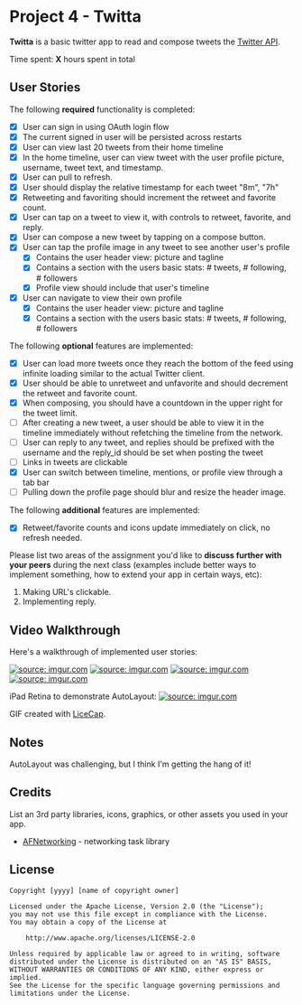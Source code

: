 # Project 4 - Twitta

**Twitta** is a basic twitter app to read and compose tweets the [Twitter API](https://apps.twitter.com/).

Time spent: **X** hours spent in total

## User Stories

The following **required** functionality is completed:

- [x] User can sign in using OAuth login flow
- [x] The current signed in user will be persisted across restarts
- [x] User can view last 20 tweets from their home timeline
- [x] In the home timeline, user can view tweet with the user profile picture, username, tweet text, and timestamp.
- [x] User can pull to refresh.
- [x] User should display the relative timestamp for each tweet "8m", "7h"
- [x] Retweeting and favoriting should increment the retweet and favorite count.
- [x] User can tap on a tweet to view it, with controls to retweet, favorite, and reply.
- [x] User can compose a new tweet by tapping on a compose button.
- [x] User can tap the profile image in any tweet to see another user's profile
   - [x] Contains the user header view: picture and tagline
   - [x] Contains a section with the users basic stats: # tweets, # following, # followers
   - [x] Profile view should include that user's timeline
- [x] User can navigate to view their own profile
   - [x] Contains the user header view: picture and tagline
   - [x] Contains a section with the users basic stats: # tweets, # following, # followers

The following **optional** features are implemented:

- [x] User can load more tweets once they reach the bottom of the feed using infinite loading similar to the actual Twitter client.
- [x] User should be able to unretweet and unfavorite and should decrement the retweet and favorite count.
- [x] When composing, you should have a countdown in the upper right for the tweet limit.
- [ ] After creating a new tweet, a user should be able to view it in the timeline immediately without refetching the timeline from the network.
- [ ] User can reply to any tweet, and replies should be prefixed with the username and the reply_id should be set when posting the tweet
- [ ] Links in tweets are clickable
- [x] User can switch between timeline, mentions, or profile view through a tab bar
- [ ] Pulling down the profile page should blur and resize the header image.

The following **additional** features are implemented:

- [x] Retweet/favorite counts and icons update immediately on click, no refresh needed.

Please list two areas of the assignment you'd like to **discuss further with your peers** during the next class (examples include better ways to implement something, how to extend your app in certain ways, etc):

1. Making URL's clickable.
2. Implementing reply.

## Video Walkthrough

Here's a walkthrough of implemented user stories:

<a href="http://imgur.com/4vD8PR0"><img src="http://imgur.com/4vD8PR0.gif" title="source: imgur.com" /></a>
<a href="http://imgur.com/8QYhUQc"><img src="http://imgur.com/8QYhUQc.gif" title="source: imgur.com" /></a>
<a href="http://imgur.com/PfVCpuP"><img src="http://imgur.com/PfVCpuP.gif" title="source: imgur.com" /></a>
<a href="http://imgur.com/9lONXeB"><img src="http://imgur.com/9lONXeB.gif" title="source: imgur.com" /></a>

iPad Retina to demonstrate AutoLayout: </n>
<a href="http://imgur.com/yH0D4qo"><img src="http://imgur.com/yH0D4qo.gif" title="source: imgur.com" /></a>

GIF created with [LiceCap](http://www.cockos.com/licecap/).

## Notes

AutoLayout was challenging, but I think I'm getting the hang of it!

## Credits

List an 3rd party libraries, icons, graphics, or other assets you used in your app.

- [AFNetworking](https://github.com/AFNetworking/AFNetworking) - networking task library

## License

    Copyright [yyyy] [name of copyright owner]

    Licensed under the Apache License, Version 2.0 (the "License");
    you may not use this file except in compliance with the License.
    You may obtain a copy of the License at

        http://www.apache.org/licenses/LICENSE-2.0

    Unless required by applicable law or agreed to in writing, software
    distributed under the License is distributed on an "AS IS" BASIS,
    WITHOUT WARRANTIES OR CONDITIONS OF ANY KIND, either express or implied.
    See the License for the specific language governing permissions and
    limitations under the License.
